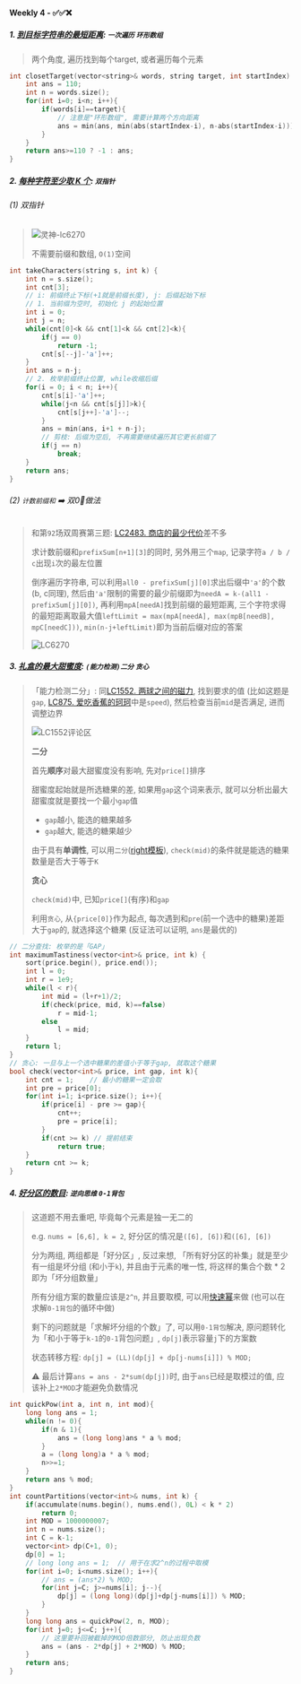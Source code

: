 #### Weekly 4 - ✅✅❌

##### 1. [到目标字符串的最短距离](https://leetcode.cn/problems/shortest-distance-to-target-string-in-a-circular-array/): `一次遍历` `环形数组`
> 两个角度, 遍历找到每个target, 或者遍历每个元素

```CPP
int closetTarget(vector<string>& words, string target, int startIndex) {
    int ans = 110;
    int n = words.size();
    for(int i=0; i<n; i++){
        if(words[i]==target){
            // 注意是"环形数组", 需要计算两个方向距离
            ans = min(ans, min(abs(startIndex-i), n-abs(startIndex-i)));
        }
    }
    return ans>=110 ? -1 : ans;
}
```


##### 2. [每种字符至少取 K 个](https://leetcode.cn/problems/take-k-of-each-character-from-left-and-right/): `双指针`

###### (1) 双指针
> ![灵神-lc6270](/appendix/LC6270-2.png)
> 
> 不需要前缀和数组, `O(1)`空间

```CPP
int takeCharacters(string s, int k) {
    int n = s.size();
    int cnt[3];
    // i: 前缀终止下标(+1就是前缀长度), j: 后缀起始下标
    // 1. 当前缀为空时, 初始化 j 的起始位置
    int i = 0;
    int j = n;
    while(cnt[0]<k && cnt[1]<k && cnt[2]<k){
        if(j == 0)
            return -1;
        cnt[s[--j]-'a']++;
    }
    int ans = n-j;
    // 2. 枚举前缀终止位置, while收缩后缀
    for(i = 0; i < n; i++){
        cnt[s[i]-'a']++;
        while(j<n && cnt[s[j]]>k){
            cnt[s[j++]-'a']--;
        }
        ans = min(ans, i+1 + n-j);
        // 剪枝: 后缀为空后, 不再需要继续遍历其它更长前缀了
        if(j == n)
            break;
    }
    return ans;
}
```

###### (2) `计数前缀和` ➡️ 双0⃣️做法
> 和第`92`场双周赛第三题: [LC2483. 商店的最少代价](/workspace/2483.%20%E5%95%86%E5%BA%97%E7%9A%84%E6%9C%80%E5%B0%91%E4%BB%A3%E4%BB%B7.cpp)差不多
>
> 求计数前缀和`prefixSum[n+1][3]`的同时, 另外用三个`map`, 记录字符`a / b / c`出现`i`次的最左位置
>
> 倒序遍历字符串, 可以利用`all0 - prefixSum[j][0]`求出后缀中`'a'`的个数(b, c同理), 然后由`'a'`限制的需要的最少前缀即为`needA = k-(all1 - prefixSum[j][0])`, 再利用`mpA[needA]`找到前缀的最短距离, 三个字符求得的最短距离取最大值`leftLimit = max(mpA[needA], max(mpB[needB], mpC[needC]))`, `min(n-j+leftLimit)`即为当前后缀对应的答案
>
> ![LC6270](/appendix/LC6270.png)


##### 3. [礼盒的最大甜蜜度](https://leetcode.cn/problems/maximum-tastiness-of-candy-basket/): `(能力检测)二分` `贪心`
> 「能力检测二分」: 同[LC1552. 两球之间的磁力](/workspace/1552.%E4%B8%A4%E7%90%83%E4%B9%8B%E9%97%B4%E7%9A%84%E7%A3%81%E5%8A%9B.cpp), 找到要求的值 (比如这题是`gap`, [LC875. 爱吃香蕉的珂珂](/workspace/875.%E7%88%B1%E5%90%83%E9%A6%99%E8%95%89%E7%9A%84%E7%8F%82%E7%8F%82.cpp)中是`speed`), 然后检查当前`mid`是否满足, 进而调整边界
> 
> ![LC1552评论区](/appendix/LC6217.png)
> 
> **二分**
> 
> 首先**顺序**对最大甜蜜度没有影响, 先对`price[]`排序
> 
> 甜蜜度起始就是所选糖果的差, 如果用`gap`这个词来表示, 就可以分析出最大甜蜜度就是要找一个最小`gap`值
> 
> - `gap`越小, 能选的糖果越多
> - `gap`越大, 能选的糖果越少
>
> 由于具有**单调性**, 可以用`二分`([right模板](/acwing/Section%201/acwing%20-%20%E4%BA%8C%E5%88%86%E6%B3%95.md#%E5%8F%B3%E4%BE%A7%E7%AB%AF%E7%82%B9)), `check(mid)`的条件就是能选的糖果数量是否大于等于`K`
> 
> **贪心**
> 
> `check(mid)`中, 已知`price[]`(有序)和`gap`
> 
> 利用`贪心`, 从`{price[0]}`作为起点, 每次遇到和`pre`(前一个选中的糖果)差距大于`gap`的, 就选择这个糖果 (反证法可以证明, `ans`是最优的)

```CPP
// 二分查找: 枚举的是「GAP」
int maximumTastiness(vector<int>& price, int k) {
    sort(price.begin(), price.end());
    int l = 0;
    int r = 1e9;
    while(l < r){
        int mid = (l+r+1)/2;
        if(check(price, mid, k)==false)
            r = mid-1;
        else
            l = mid;
    }
    return l;
}
// 贪心: 一旦与上一个选中糖果的差值小于等于gap, 就取这个糖果
bool check(vector<int>& price, int gap, int k){
    int cnt = 1;    // 最小的糖果一定会取
    int pre = price[0];
    for(int i=1; i<price.size(); i++){
        if(price[i] - pre >= gap){
            cnt++;
            pre = price[i];
        }
        if(cnt >= k) // 提前结束
            return true;
    }
    return cnt >= k;
}
```


##### 4. [好分区的数目](https://leetcode.cn/problems/number-of-great-partitions/): `逆向思维` `0-1背包`
> 这道题不用去重吧, 毕竟每个元素是独一无二的
> 
> e.g. `nums = [6,6], k = 2`, 好分区的情况是`([6], [6])`和`([6], [6])`
>
> 分为两组, 两组都是「好分区」, 反过来想, 「所有好分区的补集」就是至少有一组是坏分组 (和小于`k`), 并且由于元素的唯一性, 将这样的集合个数 * 2即为「坏分组数量」
>
> 所有分组方案的数量应该是`2^n`, 并且要取模, 可以用[快速幂](/acwing/Section%204/Acwing%20-%20%E5%BF%AB%E9%80%9F%E5%B9%82.md)来做 (也可以在求解`0-1背包`的循环中做)
>
> 剩下的问题就是「求解坏分组的个数」了, 可以用`0-1背包`解决, 原问题转化为「和小于等于`k-1`的`0-1`背包问题」, `dp[j]`表示容量`j`下的方案数
>
> 状态转移方程: `dp[j] = (LL)(dp[j] + dp[j-nums[i]]) % MOD;`
>
> ⚠️ 最后计算`ans = ans - 2*sum(dp[j])`时, 由于`ans`已经是取模过的值, 应该补上`2*MOD`才能避免负数情况

```CPP
int quickPow(int a, int n, int mod){
    long long ans = 1;
    while(n != 0){
        if(n & 1){
            ans = (long long)ans * a % mod;
        }
        a = (long long)a * a % mod;
        n>>=1;
    }
    return ans % mod;
}
int countPartitions(vector<int>& nums, int k) {
    if(accumulate(nums.begin(), nums.end(), 0L) < k * 2) 
        return 0;
    int MOD = 1000000007;
    int n = nums.size();
    int C = k-1;
    vector<int> dp(C+1, 0);
    dp[0] = 1;
    // long long ans = 1;  // 用于在求2^n的过程中取模
    for(int i=0; i<nums.size(); i++){
        // ans = (ans*2) % MOD;
        for(int j=C; j>=nums[i]; j--){
            dp[j] = (long long)(dp[j]+dp[j-nums[i]]) % MOD;
        }
    }
    long long ans = quickPow(2, n, MOD);
    for(int j=0; j<=C; j++){
        // 这里要补回被截掉的MOD倍数部分, 防止出现负数
        ans = (ans - 2*dp[j] + 2*MOD) % MOD;
    }
    return ans;
}
```